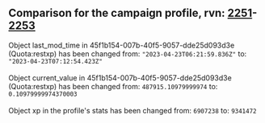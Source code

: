 ## Comparison for the campaign profile, rvn: [2251](https://github.com/PRO100KatYT/FortniteProfileRevisions/tree/main/profiles/campaign/2251%20campaign.json)-[2253](https://github.com/PRO100KatYT/FortniteProfileRevisions/tree/main/profiles/campaign/2253%20campaign.json)

Object last_mod_time in 45f1b154-007b-40f5-9057-dde25d093d3e (Quota:restxp) has been changed from: `"2023-04-23T06:21:59.836Z"` to: `"2023-04-23T07:12:54.423Z"`
<br><br>
Object current_value in 45f1b154-007b-40f5-9057-dde25d093d3e (Quota:restxp) has been changed from: `487915.10979999974` to: `0.10979999974370003`
<br><br>
Object xp in the profile's stats has been changed from: `6907238` to: `9341472`
<br><br>
